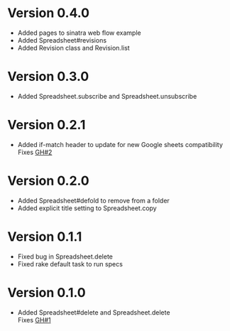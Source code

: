 Version 0.4.0
=========================

+ Added pages to sinatra web flow example
+ Added Spreadsheet#revisions
+ Added Revision class and Revision.list

Version 0.3.0
=========================

+ Added Spreadsheet.subscribe and Spreadsheet.unsubscribe  

Version 0.2.1
=========================

+ Added if-match header to update for new Google sheets compatibility  
  Fixes [GH#2](https://github.com/pikimal/google-cells/issues/2)

Version 0.2.0
=========================

+ Added Spreadsheet#defold to remove from a folder
+ Added explicit title setting to Spreadsheet.copy

Version 0.1.1
=========================

+ Fixed bug in Spreadsheet.delete  
+ Fixed rake default task to run specs  

Version 0.1.0
=========================

+ Added Spreadsheet#delete and Spreadsheet.delete  
  Fixes [GH#1](https://github.com/pikimal/google-cells/issues/1)
